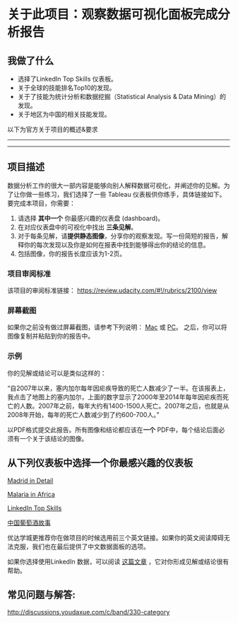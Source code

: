 # 关于此项目：观察数据可视化面板完成分析报告

## 我做了什么

* 选择了LinkedIn Top Skills 仪表板。
* 关于全球的技能排名Top10的发现。
* 关于了技能为统计分析和数据挖掘（Statistical Analysis & Data Mining）的发现。
* 关于地区为中国的相关技能发现。

以下为官方关于项目的概述&要求

---

---

## 项目描述

数据分析工作的很大一部内容是能够向别人解释数据可视化，并阐述你的见解。为了让你做一些练习，我们选择了一些 Tableau 仪表板供你练手，具体链接如下。要完成本项目，你需要：

1. 请选择 **其中一个** 你最感兴趣的仪表盘 (dashboard)。
2. 在对应仪表盘中的可视化中找出 **三条见解**。
3. 对于每条见解，请**提供静态图像**，分享你的观察发现。写一份简短的报告，解释你的每次发现以及你是如何在报表中找到能够得出你的结论的信息。
4. 包括图像，你的报告长度应该为1-2页。

### 项目审阅标准

该项目的审阅标准链接： https://review.udacity.com/#!/rubrics/2100/view

### 屏幕截图

如果你之前没有做过屏幕截图，请参考下列说明： [Mac](https://support.apple.com/en-us/HT201361) 或 [PC](https://zh.wikihow.com/在微软Windows系统中屏幕截图)。 之后，你可以将图像复制并粘贴到你的报告中。

### 示例

你的见解或结论可以是类似这样的：

“自2007年以来，塞内加尔每年因疟疾导致的死亡人数减少了一半。在该报表上，我点击了地图上的塞内加尔，上面的数字显示了2000年至2014年每年因疟疾而死亡的人数。2007年之前，每年大约有1400-1500人死亡。2007年之后，也就是从2008年开始，每年的死亡人数减少到了约600-700人。”

以PDF格式提交此报告。所有图像和结论都应该在**一个** PDF中，每个结论后面必须有一个关于该结论的图像。

## 从下列仪表板中选择一个你最感兴趣的仪表板

[Madrid in Detail](https://public.tableau.com/views/MadridInDetail/MadridinDetail?%3Aembed=y&%3Atoolbar=yes&%3AloadOrderID=0&%3Adisplay_count=y%3F%3Aembed&%3AshowVizHome=no)

[Malaria in Africa](https://public.tableau.com/views/MakeoverMonday34Malaria_0/MalariainAfrica?:embed=y&:showVizHome=no&:display_count=y&:display_static_image=y&:bootstrapWhenNotified=true)

[LinkedIn Top Skills](https://public.tableau.com/profile/matt.chambers#!/vizhome/LinkedInTopSkills2016-MakeoverMonday/LinkedInTopSkills2016-MakeoverMonday)

[中国葡萄酒故事](https://public.tableau.com/profile/dragonfruit2017#!/vizhome/42012-2016_0/42012-2016)

优达学城更推荐你在做项目的时候选用前三个英文链接。如果你的英文阅读障碍无法克服，我们也在最后提供了中文数据面板的选项。

如果你选择使用LinkedIn 数据，可以阅读 [这篇文章](https://blog.linkedin.com/2016/10/20/top-skills-2016-week-of-learning-linkedin) ，它对你形成见解或结论很有帮助。



## 常见问题与解答:

http://discussions.youdaxue.com/c/band/330-category